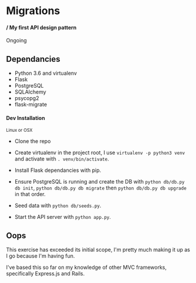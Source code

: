 # Migrations
#### / My first API design pattern

Ongoing

## Dependancies

- Python 3.6 and virtualenv
- Flask
- PostgreSQL
- SQLAlchemy
- psycopg2
- flask-migrate

#### Dev Installation
<small>Linux or OSX</small>

- Clone the repo

- Create virtualenv in the project root, I use ```virtualenv -p python3 venv``` and activate with ```. venv/bin/activate```.

- Install Flask dependancies with pip.

- Ensure PostgreSQL is running and create the DB with ```python db/db.py db init```, ```python db/db.py db migrate``` then ```python db/db.py db upgrade``` in that order.

- Seed data with ```python db/seeds.py```.

- Start the API server with ```python app.py```.


## Oops

This exercise has exceeded its initial scope, I'm pretty much making it up as I go because I'm having fun.

I've based this so far on my knowledge of other MVC frameworks, specifically Express.js and Rails.
